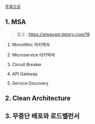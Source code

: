 [목록으로](https://github.com/Donsworkout/techInterview/blob/master/README.md)

## 1. MSA  
> 참고 : https://alwayspr.tistory.com/19  
1. Monolithic 아키텍쳐  

2. Microservice 아키텍쳐  

3. Circuit Breaker  


4. API Gateway  


5. Service Discovery  


## 2. Clean Architecture

## 3. 무중단 배포와 로드밸런서 
